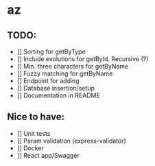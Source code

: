 # az

## TODO:

- [] Sorting for getByType
- [] Include evolutions for getById. Recursive (?)
- [] Min. three characters for getByName
- [] Fuzzy matching for getByName
- [] Endpoint for adding
- [] Database insertion/setup
- [] Documentation in README

## Nice to have:

- [] Unit tests
- [] Param validation (express-validator)
- [] Docker
- [] React app/Swagger
